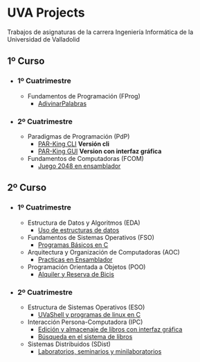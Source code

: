 # UVA Projects
Trabajos de asignaturas de la carrera Ingeniería Informática de la Universidad de Valladolid
## 1º Curso
- ### 1º Cuatrimestre
	- Fundamentos de Programación (FProg)
		- [AdivinarPalabras](https://github.com/JavivuG/FProg)
- ### 2º Cuatrimestre
	- Paradigmas de Programación (PdP)
		- [PAR-King CLI](https://github.com/JavivuG/PAR-King-CLI) **Versión cli**
		- [PAR-King GUI](https://github.com/JavivuG/PAR-King) **Version con interfaz gráfica**
	- Fundamentos de Computadoras (FCOM)
		- [Juego 2048 en ensamblador](https://github.com/JavivuG/f2048)
## 2º Curso
- ### 1º Cuatrimestre
	- Estructura de Datos y Algoritmos (EDA)
		- [Uso de estructuras de datos](https://github.com/JavivuG/PracticaEDA)
	- Fundamentos de Sistemas Operativos (FSO)
		- [Programas Básicos en C](https://github.com/JavivuG/FSO)
	- Arquitectura y Organización de Computadoras (AOC)
		- [Practicas en Ensamblador](https://github.com/JavivuG/AOC)
	- Programación Orientada a Objetos (POO) 
		- [Alquiler y Reserva de Bicis](https://github.com/JavivuG/POO)
- ### 2º Cuatrimestre
	- Estructura de Sistemas Operativos (ESO)
		- [UVaShell y programas de linux en C](https://github.com/JavivuG/Estructura-de-Sistemas-Operativos)
	- Interacción Persona-Computadora (IPC)
		- [Edición y almacenaje de libros con interfaz gráfica](https://github.com/JavivuG/IPC-entrega1)
		- [Búsqueda en el sistema de libros](https://github.com/JavivuG/IPC-entrega2)
	- Sistemas Distribuidos (SDist)
		- [Laboratorios, seminarios y minilaboratorios](https://github.com/JavivuG/Sistemas-Distribuidos)
